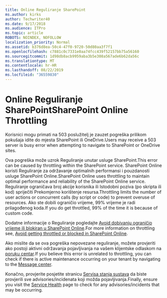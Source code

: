 ```yaml
---
title: Online Reguliranje SharePoint
ms.author: kirks
author: Techwriter40
ms.date: 9/17/2018
ms.audience: ITPro
ms.topic: article
ROBOTS: NOINDEX, NOFOLLOW
localization_priority: Normal
ms.assetid: b376d8ea-50c4-47f0-9720-50d80aa3f7f1
ms.openlocfilehash: c7881c0c7331e0aa74fcc439f52157bb75a56160
ms.sourcegitcommit: 1d98db8acb9959aba3b5e308a567ade6b62da56c
ms.translationtype: MT
ms.contentlocale: hr-HR
ms.lasthandoff: 08/22/2019
ms.locfileid: "36559830"
---
```

# <a name="sharepoint-online-throttling"></a><span data-ttu-id="824fb-102">Online Reguliranje SharePoint</span><span class="sxs-lookup"><span data-stu-id="824fb-102">SharePoint Online Throttling</span></span>

<span data-ttu-id="824fb-103">Korisnici mogu primati na 503 poslužitelj je zauzet pogreška prilikom pokušaja idite do mjesta SharePoint ili OneDrive.</span><span class="sxs-lookup"><span data-stu-id="824fb-103">Users may receive a 503 server is busy error when attempting to navigate to SharePoint or OneDrive sites.</span></span> 

<span data-ttu-id="824fb-104">Ova pogreška može uzrok Reguliranje unutar usluge SharePoint.</span><span class="sxs-lookup"><span data-stu-id="824fb-104">This error can be caused by throttling within the SharePoint service.</span></span> <span data-ttu-id="824fb-105">SharePoint Online koristi Reguliranje za održavanje optimalnih performansi i pouzdanosti usluge SharePoint Online.</span><span class="sxs-lookup"><span data-stu-id="824fb-105">SharePoint Online uses throttling to maintain optimal performance and reliability of the SharePoint Online service.</span></span> <span data-ttu-id="824fb-106">Reguliranje ograničava broj akcije korisnika ili Istodobni poziva (po skripta ili kod) spriječiti Prekomjerno korištenje resursa.</span><span class="sxs-lookup"><span data-stu-id="824fb-106">Throttling limits the number of user actions or concurrent calls (by script or code) to prevent overuse of resources.</span></span> <span data-ttu-id="824fb-107">Ako ste dobili ograničio vrijeme, 99% vrijeme je radi prilagođenog koda.</span><span class="sxs-lookup"><span data-stu-id="824fb-107">If you do get throttled, 99% of the time it is because of custom code.</span></span>

<span data-ttu-id="824fb-108">Dodatne informacije o Reguliranje pogledajte [Avoid dobivanju ograničio vrijeme ili blokiran u SharePoint Online](https://docs.microsoft.com/sharepoint/dev/general-development/how-to-avoid-getting-throttled-or-blocked-in-sharepoint-online).</span><span class="sxs-lookup"><span data-stu-id="824fb-108">For more information on throttling see, [Avoid getting throttled or blocked in SharePoint Online](https://docs.microsoft.com/sharepoint/dev/general-development/how-to-avoid-getting-throttled-or-blocked-in-sharepoint-online).</span></span>

<span data-ttu-id="824fb-109">Ako mislite da se ova pogreška nepovezane reguliranje, možete provjeriti ako postoji aktivni održavanja pojavljivanja na vašem klijentske odlaskom na [poruku centar](https://portal.office.com/adminportal/home#/MessageCenter).</span><span class="sxs-lookup"><span data-stu-id="824fb-109">If you believe this error is unrelated to throttling, you can check if there is active maintenance occurring on your tenant by navigating to the [Message center](https://portal.office.com/adminportal/home#/MessageCenter).</span></span>

 <span data-ttu-id="824fb-110">Konačno, provjerite posjetite stranicu [Servisa stanja sustava](https://portal.office.com/adminportal/home#/servicehealth) da biste provjerili sve advisories/incidenata koji možda pojavljivanja.</span><span class="sxs-lookup"><span data-stu-id="824fb-110">Finally, ensure you visit the [Service Health](https://portal.office.com/adminportal/home#/servicehealth) page to check for any advisories/incidents that may be occurring.</span></span>

